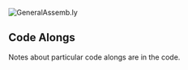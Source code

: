 ![GeneralAssemb.ly](http://studio.generalassemb.ly/GA_Slide_Assets/Code_along_icon_md.png)

Code Alongs
----

Notes about particular code alongs are in the code. 


